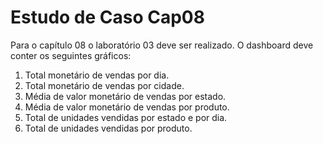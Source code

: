 # Estudo de Caso Cap08

Para o capítulo 08 o laboratório 03 deve ser realizado. O dashboard deve conter os seguintes gráficos:

01) Total monetário de vendas por dia.
02) Total monetário de vendas por cidade.
03) Média de valor monetário de vendas por estado.
04) Média de valor monetário de vendas por produto.
05) Total de unidades vendidas por estado e por dia.
06) Total de unidades vendidas por produto.
